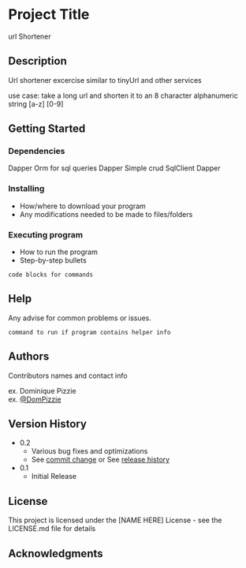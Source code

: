 # Project Title

url Shortener

## Description

Url shortener excercise similar to tinyUrl and other services

use case: take a long url and shorten it to an 8 character alphanumeric string [a-z] [0-9]

## Getting Started

### Dependencies

Dapper Orm for sql queries
Dapper Simple crud
SqlClient
Dapper


### Installing

* How/where to download your program
* Any modifications needed to be made to files/folders

### Executing program

* How to run the program
* Step-by-step bullets
```
code blocks for commands
```

## Help

Any advise for common problems or issues.
```
command to run if program contains helper info
```

## Authors

Contributors names and contact info

ex. Dominique Pizzie  
ex. [@DomPizzie](https://twitter.com/dompizzie)

## Version History

* 0.2
    * Various bug fixes and optimizations
    * See [commit change]() or See [release history]()
* 0.1
    * Initial Release

## License

This project is licensed under the [NAME HERE] License - see the LICENSE.md file for details

## Acknowledgments
